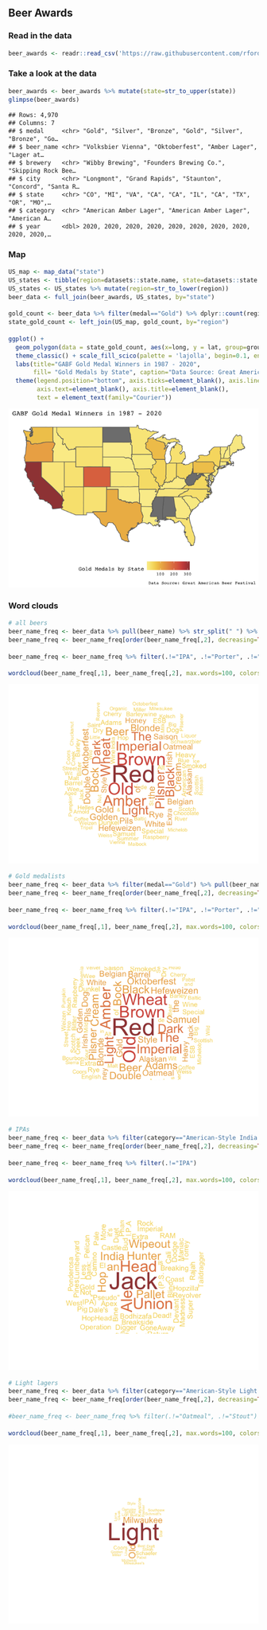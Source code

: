 
## Beer Awards

### Read in the data

``` r
beer_awards <- readr::read_csv('https://raw.githubusercontent.com/rfordatascience/tidytuesday/master/data/2020/2020-10-20/beer_awards.csv')
```

### Take a look at the data

``` r
beer_awards <- beer_awards %>% mutate(state=str_to_upper(state))
glimpse(beer_awards)
```

    ## Rows: 4,970
    ## Columns: 7
    ## $ medal     <chr> "Gold", "Silver", "Bronze", "Gold", "Silver", "Bronze", "Go…
    ## $ beer_name <chr> "Volksbier Vienna", "Oktoberfest", "Amber Lager", "Lager at…
    ## $ brewery   <chr> "Wibby Brewing", "Founders Brewing Co.", "Skipping Rock Bee…
    ## $ city      <chr> "Longmont", "Grand Rapids", "Staunton", "Concord", "Santa R…
    ## $ state     <chr> "CO", "MI", "VA", "CA", "CA", "IL", "CA", "TX", "OR", "MO",…
    ## $ category  <chr> "American Amber Lager", "American Amber Lager", "American A…
    ## $ year      <dbl> 2020, 2020, 2020, 2020, 2020, 2020, 2020, 2020, 2020, 2020,…

### Map

``` r
US_map <- map_data("state")
US_states <- tibble(region=datasets::state.name, state=datasets::state.abb)
US_states <- US_states %>% mutate(region=str_to_lower(region))
beer_data <- full_join(beer_awards, US_states, by="state")

gold_count <- beer_data %>% filter(medal=="Gold") %>% dplyr::count(region)
state_gold_count <- left_join(US_map, gold_count, by="region")

ggplot() + 
  geom_polygon(data = state_gold_count, aes(x=long, y = lat, group=group, fill=n), color="grey40") + 
  theme_classic() + scale_fill_scico(palette = 'lajolla', begin=0.1, end=0.7) + 
  labs(title="GABF Gold Medal Winners in 1987 - 2020",
       fill= "Gold Medals by State", caption="Data Source: Great American Beer Festival") +
  theme(legend.position="bottom", axis.ticks=element_blank(), axis.line=element_blank(), 
        axis.text=element_blank(), axis.title=element_blank(), 
        text = element_text(family="Courier"))
```

![](README_files/figure-gfm/unnamed-chunk-4-1.png)<!-- -->

### Word clouds

``` r
# all beers
beer_name_freq <- beer_data %>% pull(beer_name) %>% str_split(" ") %>% unlist() %>% table() %>% data.frame()
beer_name_freq <- beer_name_freq[order(beer_name_freq[,2], decreasing=TRUE),]

beer_name_freq <- beer_name_freq %>% filter(.!="IPA", .!="Porter", .!="Lager", .!="Stout", .!="Ale", .!="Pale")

wordcloud(beer_name_freq[,1], beer_name_freq[,2], max.words=100, colors=scico(5, palette = 'lajolla', begin=0.2, end=0.7), random.order=FALSE, rot.per=0.4, min.freq=1)
```

![](README_files/figure-gfm/wordclouds-1.png)<!-- -->

``` r
# Gold medalists
beer_name_freq <- beer_data %>% filter(medal=="Gold") %>% pull(beer_name) %>% str_split(" ") %>% unlist() %>% table() %>% data.frame()
beer_name_freq <- beer_name_freq[order(beer_name_freq[,2], decreasing=TRUE),]

beer_name_freq <- beer_name_freq %>% filter(.!="IPA", .!="Porter", .!="Lager", .!="Stout", .!="Ale", .!="Pale")

wordcloud(beer_name_freq[,1], beer_name_freq[,2], max.words=100, colors=scico(5, palette = 'lajolla', begin=0.2, end=0.7), random.order=FALSE, rot.per=0.4, min.freq=1)
```

![](README_files/figure-gfm/wordclouds-2.png)<!-- -->

``` r
# IPAs
beer_name_freq <- beer_data %>% filter(category=="American-Style India Pale Ale") %>%  pull(beer_name) %>% str_split(" ") %>% unlist() %>% table() %>% data.frame()
beer_name_freq <- beer_name_freq[order(beer_name_freq[,2], decreasing=TRUE),]

beer_name_freq <- beer_name_freq %>% filter(.!="IPA")

wordcloud(beer_name_freq[,1], beer_name_freq[,2], max.words=100, colors=scico(5, palette = 'lajolla', begin=0.2, end=0.7), random.order=FALSE, rot.per=0.4, min.freq=1)
```

![](README_files/figure-gfm/wordclouds-3.png)<!-- -->

``` r
# Light lagers
beer_name_freq <- beer_data %>% filter(category=="American-Style Light Lager") %>%  pull(beer_name) %>% str_split(" ") %>% unlist() %>% table() %>% data.frame()
beer_name_freq <- beer_name_freq[order(beer_name_freq[,2], decreasing=TRUE),]

#beer_name_freq <- beer_name_freq %>% filter(.!="Oatmeal", .!="Stout")

wordcloud(beer_name_freq[,1], beer_name_freq[,2], max.words=100, colors=scico(5, palette = 'lajolla', begin=0.2, end=0.7), random.order=FALSE, rot.per=0.3, min.freq=1)
```

![](README_files/figure-gfm/wordclouds-4.png)<!-- -->
